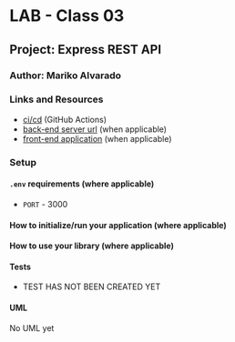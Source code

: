 # LAB - Class 03

## Project: Express REST API

### Author: Mariko Alvarado

### Links and Resources

- [ci/cd](http://xyz.com) (GitHub Actions)
- [back-end server url](http://xyz.com) (when applicable)
- [front-end application](http://xyz.com) (when applicable)

### Setup

#### `.env` requirements (where applicable)


- `PORT` - 3000



#### How to initialize/run your application (where applicable)



#### How to use your library (where applicable)

#### Tests

- TEST HAS NOT BEEN CREATED YET

#### UML

No UML yet